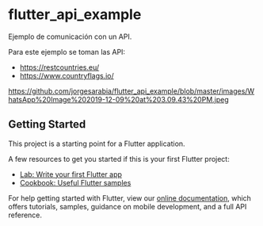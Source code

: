 # flutter_api_example

Ejemplo de comunicación con un API.

Para este ejemplo se toman las API:
- https://restcountries.eu/
- https://www.countryflags.io/



https://github.com/jorgesarabia/flutter_api_example/blob/master/images/WhatsApp%20Image%202019-12-09%20at%203.09.43%20PM.jpeg







## Getting Started

This project is a starting point for a Flutter application.

A few resources to get you started if this is your first Flutter project:

- [Lab: Write your first Flutter app](https://flutter.dev/docs/get-started/codelab)
- [Cookbook: Useful Flutter samples](https://flutter.dev/docs/cookbook)

For help getting started with Flutter, view our
[online documentation](https://flutter.dev/docs), which offers tutorials,
samples, guidance on mobile development, and a full API reference.
